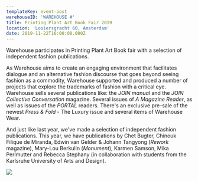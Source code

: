 ```yaml
---
templateKey: event-post
warehouseID: 'WAREHOUSE #'
title: Printing Plant Art Book Fair 2019
location: 'Looiersgracht 60, Amsterdam'
date: 2019-11-22T16:00:00.000Z
---
```

Warehouse participates in Printing Plant Art Book fair with a selection of independent fashion publications.

As Warehouse aims to create an engaging environment that facilitates dialogue and an alternative fashion discourse that goes beyond seeing fashion as a commodity, Warehouse supported and produced a number of projects that explore the trademarks of fashion with a critical eye.\
Warehouse sells several publications like: the *JOIN manual* and the *JOIN Collective Conversation* magazine. Several issues of *A Magazine Reader*, as well as issues of the *PORTAL* readers. There's an exclusive pre-sale of the newest *Press & Fold* - The Luxury issue and several items of Warehouse Wear.

And just like last year, we've made a selection of independent fashion publications. This year, we have publications by Chet Bugter, Chinouk Filique de Miranda, Edwin van Gelder & Johann Tangyong (*Rework* magazine), Mary-Lou Berkulin (*Monument*), Karmen Samson, Mika Perlmutter and Rebecca Stephany (in collaboration with students from the Karlsruhe University of Arts and Design).



![](/img/digitalmaps3.jpeg)